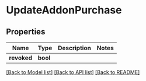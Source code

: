 # UpdateAddonPurchase

## Properties
Name | Type | Description | Notes
------------ | ------------- | ------------- | -------------
**revoked** | **bool** |  | 

[[Back to Model list]](../../README.md#documentation-for-models) [[Back to API list]](../../README.md#documentation-for-api-endpoints) [[Back to README]](../../README.md)

